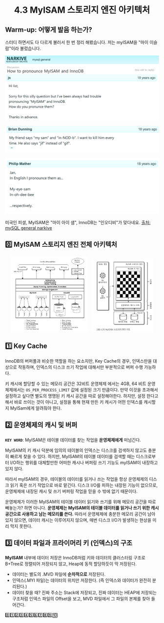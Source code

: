 <h1 align = 'center'>4.3 MyISAM 스토리지 엔진 아키텍처</h1>

## Warm-up: 어떻게 발음 하는가?

스터디 하면서도 다 다르게 불러서 한 번 정리 해봤습니다. 저는 myISAM을 "마이 이슬람"이라 불렀습니다.

![image-20250404175118184](https://raw.githubusercontent.com/dalcheonroadhead/img-cloud/main/2025-03/image-20250404175118184.png)

![image-20250404175134532](https://raw.githubusercontent.com/dalcheonroadhead/img-cloud/main/2025-03/image-20250404175134532.png)

![image-20250404175212273](https://raw.githubusercontent.com/dalcheonroadhead/img-cloud/main/2025-03/image-20250404175212273.png)

미국인 피셜, MyISAM은 "마이 아이 샘", InnoDB는 "인오디비"가 맞다네요.
[출처: mySQL general narkive](https://mysql.general.narkive.com/dg6zusdj/how-to-pronounce-myisam-and-innodb)

## 0️⃣ MyISAM 스토리지 엔진 전체 아키텍처

<div align="center">
  <img src="https://raw.githubusercontent.com/dalcheonroadhead/img-cloud/main/2025-03/image-20250404203447896.png" alt="MyISAM 설명" width="50%"/>
  &nbsp;
  <img src="https://raw.githubusercontent.com/dalcheonroadhead/img-cloud/main/2025-03/image-20250404203633781.png" alt="InnoDB 설명" width="40%"/>
</div>



 ## 1️⃣ Key Cache

InnoDB의 버퍼풀과 비슷한 역할을 하는 요소지만, Key Cache의 경우, 인덱스만을 대상으로 작동하며, 인덱스의 디스크 쓰기 작업에 대해서만 부분적으로 버퍼 수행 가능하다.

  키 캐시에 할당할 수  있는 메모리 공간은 32비트 운영체제 에서는 4GB, 64 비트 운영체제에서는 `OS_PER_PROCESS_LIMIT` 값에 설정된 크기 만큼이다. 만약 이것을 초과해서 설정하고 싶다면 별도의 명명된 키 캐시 공간을 따로 설정해야한다. 하지만, 설정 한다고 해서 바로 쓰이는 것이 아니고, 설정을 통해 현재 만든 키 캐시가 어떤 인덱스를 캐시할지 MyISam에게 알려줘야 한다.

## 2️⃣ 운영체제의 캐시 및 버퍼

**`KEY WORD`**:  MyISAM은  테이블 데이터를 찾는 작업을 **운영체제에게** 떠넘긴다.

MyISAM의 키 캐시 덕분에 임의의 테이블의 인덱스는 디스크를 검색하지 않고도 충분히 빠르게 찾을 수 있다. 하지만, MyISAM의 테이블 데이터를 검색할 때는 디스크로부터 I/O하는 행위를 대체할만한 어떠한 캐시나 버퍼링 쓰기 기능도 myISAM이 내장하고 있지 않다.  

따라서 myISAM의 경우, 테이블의 데이터를 읽거나 쓰는 작업을 항상 운영체제의 디스크 읽기 혹은 쓰기 작업으로 바로 맡긴다. 디스크 I/O를 피하는 내장된 기능이 없으므로, 운영체제에 내장된 캐시 및 쓰기 버퍼링 작업을 믿을 수 밖에 없기 때문이다.

운영체제가 이러한 MyISAM의 테이블 데이터 읽기와 쓰기를 위해 메모리 공간을 따로 빼놓는가? 하면 아니다. **운영체제는 MyISAM의 테이블 데이터를 읽거나 쓰기 위한 캐시 공간으로 사용하고 남는 메모리를 쓴다.** 따라서 운영체제에 충분한 메모리 공간이 남아있지 않으면, 데이터 캐시는 이루어지지 않으며, 매번 디스크 I/O가 발생하는 현상을 미리 막지 못한다. 

##  3️⃣ 데이터 파일과 프라이머리 키 (인덱스)의 구조

**MyISAM** 내부에 데이터 저장은 InnoDB처럼 키와 데이터의 클러스터링 구조로 B+Tree로 정렬되어 저장되지 않고, Heap에 동적 할당하듯이 막 저장된다.

- 데이터는 별도의 .MVD 파일에 **순차적으로** 저장된다.
- 인덱스(.MYI 파일)는 데이터의 위치만 저장한다. (즉 인덱스와 데이터가 완전히 분리된다.)
- 데이터 찾을 때? 진짜 주소는 Stack에 저장되고, 진짜 데이터는 HEAP에 저장되는 구조처럼 인덱스 파일의 Offset을 보고, MVD 파일에서 그 파일의 본체를 찾아 들어간다.



0️⃣1️⃣2️⃣3️⃣4️⃣5️⃣6️⃣7️⃣8️⃣9️⃣🔟

